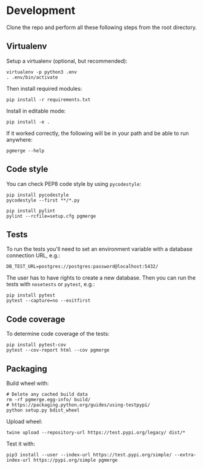 # Development

Clone the repo and perform all these following steps from the root directory.

## Virtualenv

Setup a virtualenv (optional, but recommended):

    virtualenv -p python3 .env
    . .env/bin/activate

Then install required modules:

    pip install -r requirements.txt

Install in editable mode:

    pip install -e .

If it worked correctly, the following will be in your path and be able to run anywhere:

    pgmerge --help

## Code style

You can check PEP8 code style by using `pycodestyle`:

    pip install pycodestyle
    pycodestyle --first **/*.py

    pip install pylint
    pylint --rcfile=setup.cfg pgmerge

## Tests

To run the tests you'll need to set an environment variable with a database connection URL, e.g.:

    DB_TEST_URL=postgres://postgres:password@localhost:5432/

The user has to have rights to create a new database. Then you can run the tests with `nosetests` or `pytest`, e.g.:

    pip install pytest
    pytest --capture=no --exitfirst

## Code coverage

To determine code coverage of the tests:

    pip install pytest-cov
    pytest --cov-report html --cov pgmerge

## Packaging

Build wheel with:

    # Delete any cached build data
    rm -rf pgmerge.egg-info/ build/
    # https://packaging.python.org/guides/using-testpypi/
    python setup.py bdist_wheel

Upload wheel:

    twine upload --repository-url https://test.pypi.org/legacy/ dist/*

Test it with:

    pip3 install --user --index-url https://test.pypi.org/simple/ --extra-index-url https://pypi.org/simple pgmerge
